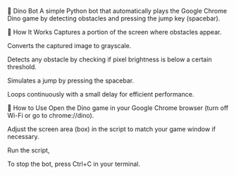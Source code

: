 🦖 Dino Bot
A simple Python bot that automatically plays the Google Chrome Dino game by detecting obstacles and pressing the jump key (spacebar).

📸 How It Works
Captures a portion of the screen where obstacles appear.

Converts the captured image to grayscale.

Detects any obstacle by checking if pixel brightness is below a certain threshold.

Simulates a jump by pressing the spacebar.

Loops continuously with a small delay for efficient performance.


🚀 How to Use
Open the Dino game in your Google Chrome browser (turn off Wi-Fi or go to chrome://dino).

Adjust the screen area (box) in the script to match your game window if necessary.

Run the script,

To stop the bot, press Ctrl+C in your terminal.

